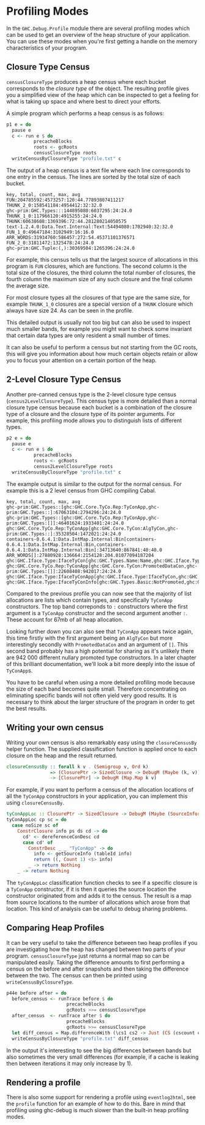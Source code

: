 # Profiling Modes

In the `GHC.Debug.Profile` module there are several profiling modes which
can be used to get an overview of the heap structure of your application.
You can use these modes when you're first getting a handle on the memory
characteristics of your program.

## Closure Type Census

`censusClosureType` produces a heap census where each bucket corresponds to the
*closure type* of the object. The resulting profile gives you a simplified view
of the heap which can be inspected to get a feeling for what is taking up space
and where best to direct your efforts.

A simple program which performs a heap census is as follows:

```haskell
p1 e = do
  pause e
  c <- run e $ do
          precacheBlocks
          roots <- gcRoots
          censusClosureType roots
  writeCensusByClosureType "profile.txt" c
```

The output of a heap census is a text file where each line corresponds to one
entry in the census. The lines are sorted by the total size of each bucket.

```
key, total, count, max, avg
FUN:204785592:4573257:120:44.77893807411217
THUNK_2_0:158541184:4954412:32:32.0
ghc-prim:GHC.Types:::144895080:6037295:24:24.0
THUNK_1_0:117966120:4915255:24:24.0
THUNK:60638608:1369396:72:44.281280214050575
text-1.2.4.0:Data.Text.Internal:Text:54494080:1702940:32:32.0
FUN_1_0:49647184:3102949:16:16.0
ARR_WORDS:31934760:586457:272:54.45371101376571
FUN_2_0:31811472:1325478:24:24.0
ghc-prim:GHC.Tuple:(,):30369504:1265396:24:24.0
```

For example, this census tells us that the largest source of allocations in this
program is `FUN` closures, which are functions. The second column is the total
size of the closures, the third column the total number of closures, the fourth
column the maximum size of any such closure and the final column the average size.

For most closure types all the closures of that type are the same size, for example
`THUNK_1_0` closures are a special version of a `THUNK` closure which always
have size 24. As can be seen in the profile.

This detailed output is usually not too big but can also be used to inspect much
smaller bands, for example you might want to check some invariant that certain
data types are only resident a small number of times.

It can also be useful to perform a census but not starting from the GC roots,
this will give you information about how much certain objects retain or allow you
to focus your attention on a certain portion of the heap.

## 2-Level Closure Type Census

Another pre-canned census type is the 2-level closure type census (`census2LevelClosureType`). This
census type is more detailed than a normal closure type census because each
bucket is a combination of the closure type of a closure and the closure type
of its pointer arguments. For example, this profiling mode allows you to distinguish
lists of different types.

```haskell
p2 e = do
  pause e
  c <- run e $ do
          precacheBlocks
          roots <- gcRoots
          census2LevelClosureType roots
  writeCensusByClosureType "profile.txt" c
```

The example output is similar to the output for the normal census. For example
this is a 2 level census from GHC compiling Cabal.

```
key, total, count, max, avg
ghc-prim:GHC.Types::[ghc:GHC.Core.TyCo.Rep:TyConApp,ghc-prim:GHC.Types::]:67063104:2794296:24:24.0
ghc-prim:GHC.Types::[ghc:GHC.Core.TyCo.Rep:TyConApp,ghc-prim:GHC.Types:[]]:46401624:1933401:24:24.0
ghc:GHC.Core.TyCo.Rep:TyConApp[ghc:GHC.Core.TyCon:AlgTyCon,ghc-prim:GHC.Types::]:35328504:1472021:24:24.0
containers-0.6.4.1:Data.IntMap.Internal:Bin[containers-0.6.4.1:Data.IntMap.Internal:Bin,containers-0.6.4.1:Data.IntMap.Internal:Bin]:34713640:867841:40:40.0
ARR_WORDS[]:27880928:136664:2154128:204.01077094187204
ghc:GHC.Iface.Type:IfaceTyCon[ghc:GHC.Types.Name:Name,ghc:GHC.Iface.Type:IfaceTyConInfo]:25211784:1050491:24:24.0
ghc:GHC.Core.TyCo.Rep:TyConApp[ghc:GHC.Core.TyCon:PromotedDataCon,ghc-prim:GHC.Types:[]]:22608408:942017:24:24.0
ghc:GHC.Iface.Type:IfaceTyConApp[ghc:GHC.Iface.Type:IfaceTyCon,ghc:GHC.Iface.Type:IA_Nil]:17181432:715893:24:24.0
ghc:GHC.Iface.Type:IfaceTyConInfo[ghc:GHC.Types.Basic:NotPromoted,ghc:GHC.Iface.Type:IfaceNormalTyCon]:16766592:698608:24:24.0
```

Compared to the previous profile you can now see that the majority of list allocations
are lists which contain types, and specifically `TyConApp` constructors. The top
band correponds to `:` constructors where the first argument is a `TyConApp` constructor
and the second argument another `:`. These account for 67mb of all heap allocation.

Looking further down you can also see that `TyConApp` appears twice again, this time
firstly with the first argument being an `AlgTyCon` but more interestingly secondly with
`PromotedDataCon` and an argument of `[]`. This second band probably has a high potential
for sharing as it's unlikely there are 942 000 different nullary promoted type constructors.
In a later chapter of this brilliant documentation, we'll look a bit more deeply into
the issue of `TyConApp`s.

You have to be careful when using a more detailed profiling mode because
the size of each band becomes quite small. Therefore concentrating on eliminating
specific bands will not often yield very good results. It is necessary to think about
the larger structure of the program in order to get the best results.

## Writing your own census

Writing your own census is also remarkably easy using the `closureCensusBy`
helper function. The supplied classification function is applied once to each
closure on the heap and the result returned.

```haskell
closureCensusBy :: forall k v . (Semigroup v, Ord k)
                => (ClosurePtr -> SizedClosure -> DebugM (Maybe (k, v)))
                -> [ClosurePtr] -> DebugM (Map.Map k v)
```

For example, if you want to perform a census of the allocation locations of
all the `TyConApp` constructors in your application, you can implement this
using `closureCensusBy`.

```haskell
tyConAppLoc :: ClosurePtr -> SizedClosure -> DebugM (Maybe (SourceInformation, Count))
tyConAppLoc cp sc = do
  case noSize sc of
    ConstrClosure info ps ds cd -> do
      cd' <- dereferenceConDesc cd
      case cd' of
        ConstrDesc _ _ "TyConApp" -> do
          info <- getSourceInfo (tableId info)
          return ((, Count 1) <$> info)
        _ -> return Nothing
    _ -> return Nothing
```

The `tyConAppLoc` classification function checks to see if a specific closure
is a `TyConApp` constructor, if it is then it queries the source location the
constructor originated from and adds it to the census. The result is a map from
source locations to the number of allocations which arose from that location.
This kind of analysis can be useful to debug sharing problems.


## Comparing Heap Profiles

It can be very useful to take the difference between two heap profiles if you
are investigating how the heap has changed between two parts of your program.
`censusClosureType` just returns a normal map so can be manipulated easily.
Taking the difference amounts to first performing a census on the before and after
snapshots and then taking the difference between the two. The census
can then be printed using `writeCensusByClosureType`.

```haskell
p44e before after = do
  before_census <- runTrace before $ do
                      precacheBlocks
                      gcRoots >>= censusClosureType
  after_census  <- runTrace after $ do
                      precacheBlocks
                      gcRoots >>= censusClosureType
  let diff_census = Map.differenceWith (\cs1 cs2 -> Just (CS (cscount cs1 - cscount cs2) (cssize cs1 - cssize cs2) (Max 0))) after_census before_census
  writeCensusByClosureType "profile.txt" diff_census
```

In the output it's interesting to see the big differences between bands but also
sometimes the very small differences (for example, if a cache is leaking then between
iterations it may only increase by 1).


## Rendering a profile

There is also some support for rendering a profile using `eventlog2html`,
see the `profile` function for an example of how to do this. Bare in mind that
profiling using ghc-debug is much slower than the built-in heap profiling modes.
